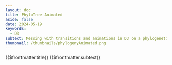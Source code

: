 ```yaml
---
layout: doc
title: PhyloTree Animated
aside: false
date: 2024-05-19
keywords:
  - D3
subtext: Messing with transitions and animations in D3 on a phylogenetic tree.
thumbnail: /thumbnails/phylogenyAnimated.png
---
```


<FigureTitle>{{$frontmatter.title}}</FigureTitle>
<SubtitleHeader>{{$frontmatter.subtext}}</SubtitleHeader>
<D3PlotContainer>
<svg ref='svgContainer'></svg>
</D3PlotContainer>

<script setup>
import * as d3 from 'd3';
import { onMounted, ref, computed, watchEffect } from 'vue';
import { parseNewick, projection, diagonal, scaleBranchLengths } from '/components/treeUtilities.js';

const dataset = ref(null);
const svgContainer = ref(null)

const margin = { top: 20, right: 20, bottom: 20, left: 20 };
const width = 600;
const height = 700;
let svg = null;


const tree = computed(() =>
  d3.cluster()
    .size([height - margin.top - margin.bottom, width - margin.right - margin.left])
    .separation(function separation(a, b) {
      return a.parent == b.parent ? 1 : 1;
    })
);

const root = computed(() =>
  d3.hierarchy(dataset.value, d => d.branchset)
    .sort((a, b) => b.height - a.height || d3.ascending(a.id, b.id))
    .sum((d) => d.branchLength || 0)
);

const countries = computed(() =>
  Array.from(new Set(root.value.descendants().map(d => d.data.country))).filter(Boolean)
);

const colorScale = computed(() =>
  d3.scaleOrdinal()
    .domain(countries.value)
    .range(d3.schemeCategory10)
);

function setColor(d) {
  if (d.children) {
    const childColors = d.children.map(child => setColor(child));
    const uniqueColors = [...new Set(childColors)];
    d.color = uniqueColors.length === 1 ? uniqueColors[0] : '#ccc'; // Set gray color for mixed descendants
  } else {
    const country = d.data.country;
    d.color = colorScale.value.domain().indexOf(country) >= 0 ? colorScale.value(country) : null;
  }
  return d.color;
}

function makeFigure() {

  tree.value(root.value);
  setColor(root.value);
  scaleBranchLengths(root.value.descendants(), width - margin.left - margin.right); 
  

  const links = svg.append('g')
    .attr('class','links')
    .attr('fill', 'none')
    .attr('stroke', 'currentColor')
    .attr('stroke-width', 1)
    .attr('stroke-opacity', 0.5)

  links.selectAll('path')
    .data(root.value.links())
    .join(
      enter => enter.append('path')
        .attr('d', diagonal),
      update => update,
        //.attr('d', diagonal),
      exit => exit.remove()
    );

  const nodes = svg.append('g')
    .attr('class', 'nodes')
    .attr('stroke-linejoin', 'round')
    .attr('stroke-width', 0.5)
    .attr('stroke', 'currentColor')

  nodes.selectAll('circle')
    .data(root.value.descendants().filter(d => !d.children) )
    .join(
      enter => enter
        .append('circle')
        .attr("fill", d => colorScale.value(d.data.country))
        .attr('transform', d => `translate(${d.y},${d.x})`)
        .attr('r', 4),
      update => update
        .transition()
        .duration(1000)
        .attr('transform', d => `translate(${d.y},${d.x})`)
        .attr('r', 4),
      exit => exit.remove()
    );
  
  const labels = svg.append('g')
    .selectAll('text')
    .data(root.value.leaves())
    .join('text')
    .attr('dy', '3px')
    .attr('dx', '6px')
    .attr('transform', d => `translate(${d.y},${d.x})`)
    .text(d => d.data.name.replace(/'/g, ""))
    .attr('font-size', '6px')
    .attr('text-anchor', 'start')
    .attr('text-align')

  const legendGroup = svg.append('g')
    .attr('class', 'legend')
    .attr('transform', `translate(${margin.left + 200}, ${margin.top})`);

  const legendItems = legendGroup.selectAll('.legend-item')
    .data(colorScale.value.domain())
    .join('g')
    .attr('class', 'legend-item')
    .attr('transform', (d, i) => `translate(0, ${i * 20})`);

  legendItems.append('circle')
    .attr('r', 4)
    .attr('stroke', 'currentColor')
    .attr('stroke-width', 0.5)
    .attr('filter', d => `drop-shadow(0 0 6px ${colorScale.value(d)})`)
    .attr('fill', colorScale.value)
    

  legendItems.append('text')
    .attr('x', 8)
    .attr('y', 1)
    .attr('text-anchor', 'start')
    .attr('alignment-baseline', 'middle')
    .attr('fill', 'currentColor')
    .attr('font-size', '12px')
    .text(d => d);
}


onMounted(() => {
  svg = d3.select(svgContainer.value)
    .attr('viewBox', [0, 0, width, height])
    .append("g")
    .attr("transform", `translate(${margin.left-200}, ${margin.top})`);
});

  watchEffect(() => {
  if (dataset.value) {
    makeFigure()
  }
});

fetchData()

async function fetchData() {
  const file = await fetch('https://raw.githubusercontent.com/dms-vep/Nipah_Malaysia_RBP_DMS/master/data/custom_analyses_data/alignments/phylo/nipah_whole_genome_phylo.tre');
  const csv = await file.text();
  dataset.value = parseNewick(csv);
}
</script>


